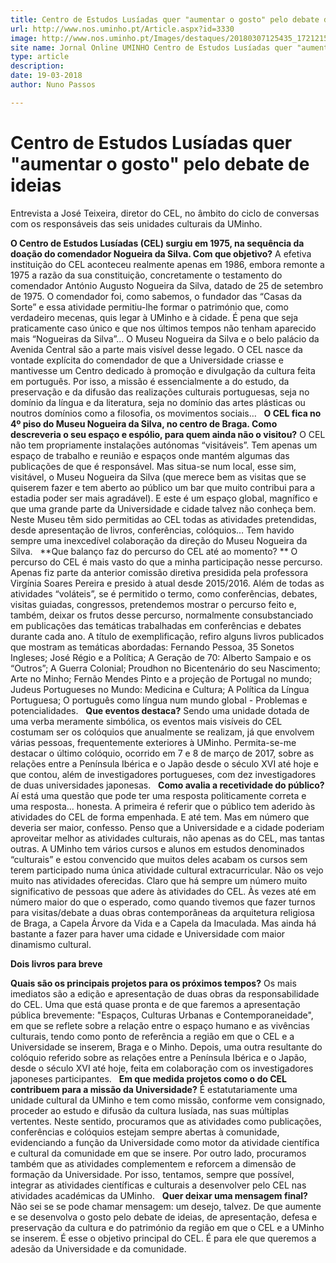 ```yaml
---
title: Centro de Estudos Lusíadas quer "aumentar o gosto" pelo debate de ideias
url: http://www.nos.uminho.pt/Article.aspx?id=3330
image: http://www.nos.uminho.pt/Images/destaques/20180307125435_172121511456875981020537722173945304169778o.jpg
site name: Jornal Online UMINHO Centro de Estudos Lusíadas quer "aumentar o gosto" pelo debate de ideias
type: article
description: 
date: 19-03-2018
author: Nuno Passos

---
```

# Centro de Estudos Lusíadas quer "aumentar o gosto" pelo debate de ideias


  

Entrevista a José Teixeira, diretor do CEL, no âmbito do ciclo de conversas com os responsáveis das seis unidades culturais da UMinho.

**O Centro de Estudos Lusíadas (CEL) surgiu em 1975, na sequência da doação do comendador Nogueira da Silva. Com que objetivo?** 
A efetiva instituição do CEL aconteceu realmente apenas em 1986, embora remonte a 1975 a razão da sua constituição, concretamente o testamento do comendador António Augusto Nogueira da Silva, datado de 25 de setembro de 1975. O comendador foi, como sabemos, o fundador das “Casas da Sorte” e essa atividade permitiu-lhe formar o património que, como verdadeiro mecenas, quis legar à UMinho e à cidade. É pena que seja praticamente caso único e que nos últimos tempos não tenham aparecido mais “Nogueiras da Silva”… O Museu Nogueira da Silva e o belo palácio da Avenida Central são a parte mais visível desse legado. O CEL nasce da vontade explícita do comendador de que a Universidade criasse e mantivesse um Centro dedicado à promoção e divulgação da cultura feita em português. Por isso, a missão é essencialmente a do estudo, da preservação e da difusão das realizações culturais portuguesas, seja no domínio da língua e da literatura, seja no domínio das artes plásticas ou noutros domínios como a filosofia, os movimentos sociais…
 
**O CEL fica no 4º piso do Museu Nogueira da Silva, no centro de Braga. Como descreveria o seu espaço e espólio, para quem ainda não o visitou?** 
O CEL não tem propriamente instalações autónomas “visitáveis”. Tem apenas um espaço de trabalho e reunião e espaços onde mantém algumas das publicações de que é responsável. Mas situa-se num local, esse sim, visitável, o Museu Nogueira da Silva (que merece bem as visitas que se quiserem fazer e tem aberto ao público um bar que muito contribui para a estadia poder ser mais agradável). E este é um espaço global, magnífico e que uma grande parte da Universidade e cidade talvez não conheça bem. Neste Museu têm sido permitidas ao CEL todas as atividades pretendidas, desde apresentação de livros, conferências, colóquios… Tem havido sempre uma inexcedível colaboração da direção do Museu Nogueira da Silva.
 
**Que balanço faz do percurso do CEL até ao momento? ** 
O percurso do CEL é mais vasto do que a minha participação nesse percurso. Apenas fiz parte da anterior comissão diretiva presidida pela professora Virgínia Soares Pereira e presido à atual desde 2015/2016. Além de todas as atividades “voláteis”, se é permitido o termo, como conferências, debates, visitas guiadas, congressos, pretendemos mostrar o percurso feito e, também, deixar os frutos desse percurso, normalmente consubstanciado em publicações das temáticas trabalhadas em conferências e debates durante cada ano. A título de exemplificação, refiro alguns livros publicados que mostram as temáticas abordadas: Fernando Pessoa, 35 Sonetos Ingleses; José Régio e a Política; A Geração de 70: Alberto Sampaio e os “Outros”; A Guerra Colonial; Proudhon no Bicentenário do seu Nascimento; Arte no Minho; Fernão Mendes Pinto e a projeção de Portugal no mundo; Judeus Portugueses no Mundo: Medicina e Cultura; A Política da Língua Portuguesa; O português como língua num mundo global - Problemas e potencialidades.
 
**Que eventos destaca?** 
Sendo uma unidade dotada de uma verba meramente simbólica, os eventos mais visíveis do CEL costumam ser os colóquios que anualmente se realizam, já que envolvem várias pessoas, frequentemente exteriores à UMinho. Permita-se-me destacar o último colóquio, ocorrido em 7 e 8 de março de 2017, sobre as relações entre a Península Ibérica e o Japão desde o século XVI até hoje e que contou, além de investigadores portugueses, com dez investigadores de duas universidades japonesas.
 
**Como avalia a recetividade do público?** 
Aí está uma questão que pode ter uma resposta politicamente correta e uma resposta... honesta. A primeira é referir que o público tem aderido às atividades do CEL de forma empenhada. E até tem. Mas em número que deveria ser maior, confesso. Penso que a Universidade e a cidade poderiam aproveitar melhor as atividades culturais, não apenas as do CEL, mas tantas outras. A UMinho tem vários cursos e alunos em estudos denominados “culturais” e estou convencido que muitos deles acabam os cursos sem terem participado numa única atividade cultural extracurricular. Não os vejo muito nas atividades oferecidas. Claro que há sempre um número muito significativo de pessoas que adere às atividades do CEL. Às vezes até em número maior do que o esperado, como quando tivemos que fazer turnos para visitas/debate a duas obras contemporâneas da arquitetura religiosa de Braga, a Capela Árvore da Vida e a Capela da Imaculada. Mas ainda há bastante a fazer para haver uma cidade e Universidade com maior dinamismo cultural.
 

**Dois livros para breve** 

**Quais são os principais projetos para os próximos tempos?** 
Os mais imediatos são a edição e apresentação de duas obras da responsabilidade do CEL. Uma que está quase pronta e de que faremos a apresentação pública brevemente: "Espaços, Culturas Urbanas e Contemporaneidade", em que se reflete sobre a relação entre o espaço humano e as vivências culturais, tendo como ponto de referência a região em que o CEL e a Universidade se inserem, Braga e o Minho. Depois, uma outra resultante do colóquio referido sobre as relações entre a Península Ibérica e o Japão, desde o século XVI até hoje, feita em colaboração com os investigadores japoneses participantes.
 
**Em que medida projetos como o do CEL contribuem para a missão da Universidade?** 
É estatutariamente uma unidade cultural da UMinho e tem como missão, conforme vem consignado, proceder ao estudo e difusão da cultura lusíada, nas suas múltiplas vertentes. Neste sentido, procuramos que as atividades como publicações, conferências e colóquios estejam sempre abertas à comunidade, evidenciando a função da Universidade como motor da atividade científica e cultural da comunidade em que se insere. Por outro lado, procuramos também que as atividades complementem e reforcem a dimensão de formação da Universidade. Por isso, tentamos, sempre que possível, integrar as atividades científicas e culturais a desenvolver pelo CEL nas atividades académicas da UMinho.
 
**Quer deixar uma mensagem final?** 
Não sei se se pode chamar mensagem: um desejo, talvez. De que aumente e se desenvolva o gosto pelo debate de ideias, de apresentação, defesa e preservação da cultura e do património da região em que o CEL e a UMinho se inserem. É esse o objetivo principal do CEL. É para ele que queremos a adesão da Universidade e da comunidade.
 

